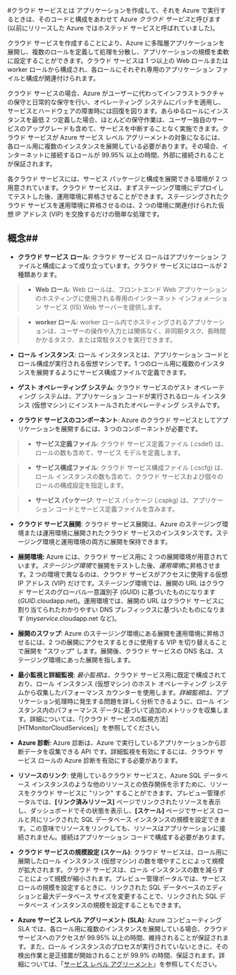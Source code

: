 <properties linkid="manage-services-what-is-a-cloud-service" urlDisplayName="クラウド サービスとは" pageTitle="クラウド サービスとは - Azure のサービス管理" metaKeywords="Azure クラウド サービスの紹介, クラウド サービスの概要, クラウド サービスの基本" description="Azure のクラウド サービスを紹介します。" metaCanonical="" services="cloud-services" documentationCenter="" title="クラウド サービスとは" authors="ryanwi" solutions="" manager="" editor="" />




#クラウド サービスとは
アプリケーションを作成して、それを Azure で実行するときは、そのコードと構成をあわせて Azure *クラウド サービス*と呼びます (以前にリリースした Azure ではホステッド サービスと呼ばれていました)。

クラウド サービスを作成することにより、Azure に多階層アプリケーションを展開し、複数のロールを定義して処理を分散し、アプリケーションの規模を柔軟に設定することができます。クラウド サービスは 1 つ以上の Web ロールまたは worker ロールから構成され、各ロールにそれぞれ専用のアプリケーション ファイルと構成が関連付けられます。

クラウド サービスの場合、Azure がユーザーに代わってインフラストラクチャの保守と日常的な保守を行い、オペレーティング システムにパッチを適用し、サービスとハードウェアの障害時には回復を図ります。あらゆるロールにインスタンスを最低 2 つ定義した場合、ほとんどの保守作業は、ユーザー独自のサービスのアップグレードも含めて、サービスを中断することなく実施できます。クラウド サービスが Azure サービス レベル アグリーメントの対象になるには、各ロール用に複数のインスタンスを展開している必要があります。その場合、インターネットに接続するロールが 99.95% 以上の時間、外部に接続されることが保証されます。

各クラウド サービスには、サービス パッケージと構成を展開できる環境が 2 つ用意されています。クラウド サービスは、まずステージング環境にデプロイしてテストした後、運用環境に昇格させることができます。ステージングされたクラウド サービスを運用環境に昇格させるのは、2 つの環境に関連付けられた仮想 IP アドレス (VIP) を交換するだけの簡単な処理です。


## 概念##


- **クラウド サービス ロール**: クラウド サービス ロールはアプリケーション ファイルと構成によって成り立っています。クラウド サービスにはロールが 2 種類あります。
 
>- **Web ロール**: Web ロールは、フロントエンド Web アプリケーションのホスティングに使用される専用のインターネット インフォメーション サービス (IIS) Web サーバーを提供します。

>- **worker ロール**: worker ロール内でホスティングされるアプリケーションは、ユーザーの操作や入力とは関係なく、非同期タスク、長時間かかるタスク、または常駐タスクを実行できます。

- **ロール インスタンス**: ロール インスタンスとは、アプリケーション コードとロール構成が実行される仮想マシンです。1 つのロール用に複数のインスタンスを展開するようにサービス構成ファイルで定義できます。

- **ゲスト オペレーティング システム**: クラウド サービスのゲスト オペレーティング システムは、アプリケーション コードが実行されるロール インスタンス (仮想マシン) にインストールされたオペレーティング システムです。

- **クラウド サービスのコンポーネント**: Azure のクラウド サービスとしてアプリケーションを展開するには、3 つのコンポーネントが必要です。

>- **サービス定義ファイル**: クラウド サービス定義ファイル (.csdef) は、ロールの数も含めて、サービス モデルを定義します。

>- **サービス構成ファイル**: クラウド サービス構成ファイル (.cscfg) は、ロール インスタンスの数も含めて、クラウド サービスおよび個々のロールの構成設定を指定します。

>- **サービス パッケージ**: サービス パッケージ (.cspkg) は、アプリケーション コードとサービス定義ファイルを含みます。

- **クラウド サービス展開**: クラウド サービス展開は、Azure のステージング環境または運用環境に展開されたクラウド サービスのインスタンスです。ステージング環境と運用環境の両方に展開を保持できます。

- **展開環境:** Azure には、クラウド サービス用に 2 つの展開環境が用意されています。*ステージング環境*で展開をテストした後、*運用環境*に昇格させます。2 つの環境で異なるのは、クラウド サービスがアクセスに使用する仮想 IP アドレス (VIP) だけです。ステージング環境では、展開の URL はクラウド サービスのグローバル一意識別子 (GUID) に基づいたものになります (*GUID*.cloudapp.net)。運用環境では、展開の URL はクラウド サービスに割り当てられたわかりやすい DNS プレフィックスに基づいたものになります (*myservice*.cloudapp.net など)。

- **展開のスワップ**: Azure のステージング環境にある展開を運用環境に昇格させるには、2 つの展開にアクセスするときに使用する VIP を切り替えることで展開を "スワップ" します。展開後、クラウド サービスの DNS 名は、ステージング環境にあった展開を指します。

- **最小監視と詳細監視**: *最小監視*は、クラウド サービス用に既定で構成されており、ロール インスタンス (仮想マシン) のホスト オペレーティング システムから収集したパフォーマンス カウンターを使用します。*詳細監視*は、アプリケーション処理時に発生する問題を詳しく分析できるように、ロール インスタンス内のパフォーマンス データに基づいて追加のメトリックを収集します。詳細については、「[クラウド サービスの監視方法][HTMonitorCloudServices]」を参照してください。

- **Azure 診断**: Azure 診断は、Azure で実行しているアプリケーションから診断データを収集できる API です。詳細監視を有効にするには、クラウド サービス ロールの Azure 診断を有効にする必要があります。

- **リソースのリンク**: 使用しているクラウド サービスと、Azure SQL データベース インスタンスのような他のリソースとの依存関係を示すために、リソースをクラウド サービスに "リンク" することができます。プレビュー管理ポータルでは、**[リンク済みリソース]** ページでリンクされたリソースを表示し、ダッシュボードでその状態を表示し、**[スケール]** ページでサービス ロールと共にリンクされた SQL データベース インスタンスの規模を設定できます。この意味でリソースをリンクしても、リソースはアプリケーションに接続されません。接続はアプリケーション コードで構成する必要があります。

- **クラウド サービスの規模設定 (スケール)**: クラウド サービスは、ロール用に展開したロール インスタンス (仮想マシン) の数を増やすことによって規模が拡大されます。クラウド サービスは、ロール インスタンスの数を減らすことによって規模が縮小されます。プレビュー管理ポータルでは、サービス ロールの規模を設定するときに、リンクされた SQL データベースのエディションと最大データベース サイズを変更することで、リンクされた SQL データベース インスタンスの規模を設定することもできます。

- **Azure サービス レベル アグリーメント (SLA)**: Azure コンピューティング SLA では、各ロール用に複数のインスタンスを展開している場合、クラウド サービスへのアクセスが 99.95% 以上の時間、維持されることが保証されます。また、ロール インスタンスのプロセスが実行されていないときに、その検出作業と是正措置が開始されることが 99.9% の時間、保証されます。詳細については、「[サービス レベル アグリーメント][SLA]」を参照してください。

[HTMonitorCloudServicesm]:https://www.windowsazure.com/ja-jp/manage/services/cloud-services/how-to-monitor-a-cloud-service/
[SLA]: https://www.windowsazure.com/ja-jp/support/legal/sla/

